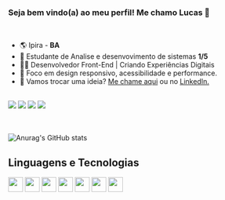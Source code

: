 ### Seja bem vindo(a) ao meu perfil! Me chamo Lucas 👋

 <br>

 - 🌎 Ipira - <strong>BA</strong>
 - 📖 Estudante de Analise e desenvovimento de sistemas <strong>1/5</strong>
 - 👨‍💻 Desenvolvedor Front-End | Criando Experiências Digitais
 - 🎨 Foco em design responsivo, acessibilidade e performance.
 - 💬 Vamos trocar uma ideia? <a href="mailto:lucasferreiracontatoo@gmail.com" target="_blank">Me chame aqui</a> ou no <a href="https://www.linkedin.com/in/lucas-ferreira-65142329b/" target="_blank">LinkedIn.</a>
 
<br>

 <div>
  <a href="https://www.facebook.com/me/" target="_blank"><img src="https://img.shields.io/badge/Facebook-1877F2?style=for-the-badge&logo=facebook&logoColor=white"/></a>
  <a href="https://www.instagram.com/__lucaferreiraa?igsh=b2ZlbzI0MTM3b2ht" target="_blank"><img src="https://img.shields.io/badge/Instagram-E4405F?style=for-the-badge&logo=instagram&logoColor=white"/></a>
  <a href="https://www.linkedin.com/in/lucas-ferreira-65142329b/" target="_blank"><img src="https://img.shields.io/badge/LinkedIn-0077B5?style=for-the-badge&logo=linkedin&logoColor=white"/></a>
  <a href="mailto:lucasferreiracontatoo@gmail.com" target="_blank"><img src="https://img.shields.io/badge/Gmail-D14836?style=for-the-badge&logo=gmail&logoColor=white"/></a>
</div>

<br>
<br>

![Anurag's GitHub stats](https://github-readme-stats.vercel.app/api?username=anuraghazra&show_icons=true&theme=tokyonight)

## Linguagens e Tecnologias
  <code><img src="https://upload.wikimedia.org/wikipedia/commons/thumb/6/61/HTML5_logo_and_wordmark.svg/800px-HTML5_logo_and_wordmark.svg.png" target="_blank" height="30px"></img></code>
  <code><img src="https://upload.wikimedia.org/wikipedia/commons/thumb/d/d5/CSS3_logo_and_wordmark.svg/340px-CSS3_logo_and_wordmark.svg.png" target="_blank" height="30px"></img></code>
  <code><img src="https://upload.wikimedia.org/wikipedia/commons/6/6a/JavaScript-logo.png" target="_blank" height="30px"></img></code>
  <code><img src="https://cdn.iconscout.com/icon/free/png-256/free-typescript-logo-icon-download-in-svg-png-gif-file-formats--programming-language-logos-pack-icons-1174965.png?f=webp&w=256" target="_blank" height="30px"></img></code>
  <code><img src="https://upload.wikimedia.org/wikipedia/commons/thumb/3/3f/Git_icon.svg/2048px-Git_icon.svg.png" target="_blank" height="30px"></img></code>
  <code><img src="https://nodejs.org/static/logos/jsIconGreen.svg" target="_blank" height="30px"></img></code>
  <code><img src="https://webpack.js.org/icon-square-small.9e8aff7a67a5dd20.svg" target="_blank" height="30px"></img></code>
